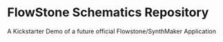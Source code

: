 # FlowStone Schematics Repository

A Kickstarter Demo of a future official Flowstone/SynthMaker Application